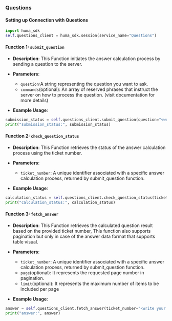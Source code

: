 ### Questions

#### Setting up Connection with Questions

```python
import huma_sdk
self.questions_client = huma_sdk.session(service_name="Questions")
```

#### Function 1: `submit_question`

- **Description**: This Function initiates the answer calculation process by sending a question to the server.
- **Parameters**:
  - `question`:A string representing the question you want to ask.
  - `commands`(optional): An array of reserved phrases that instruct the server on how to process the question. (visit documentation for more details)

- **Example Usage**:

```python
submission_status = self.questions_client.submit_question(question="<write your question>", commands=["<write command_1>", "<write command_2>"])
print("submission_status:", submission_status)
```

#### Function 2: `check_question_status`

- **Description**: This Function retrieves the status of the answer calculation process using the ticket number.
- **Parameters**:
  - `ticket_number`: A unique identifier associated with a specific answer calculation process, returned by submit_question function.

- **Example Usage**:

```python
calculation_status = self.questions_client.check_question_status(ticket_number="<write your ticket number>")
print("calculation_status:", calculation_status)
```

#### Function 3: `fetch_answer`

- **Description**: This Function retrieves the calculated question result based on the provided ticket number, This function also supports pagination but only in case of the answer data format that supports table visual.
- **Parameters**:
  - `ticket_number`: A unique identifier associated with a specific answer calculation process, returned by submit_question function.
  - `page`(optional): It represents the requested page number in pagination.
  - `limit`(optional): It represents the maximum number of items to be included per page

- **Example Usage**:

```python
answer = self.questions_client.fetch_answer(ticket_number="<write your ticket number>", page=1, limit=20)
print("answer:", answer)
```